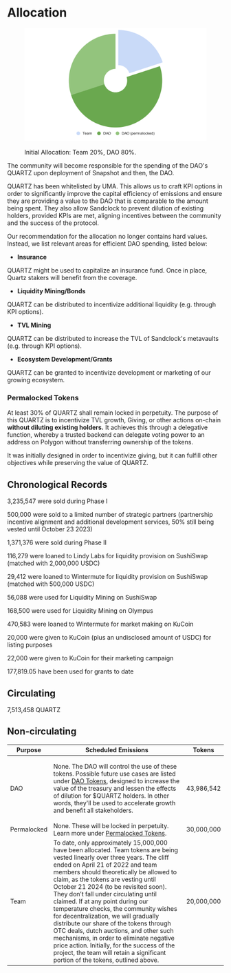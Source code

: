 # Allocation



<figure><img src="../.gitbook/assets/chart.svg" alt=""><figcaption><p>Initial Allocation: Team 20%, DAO 80%.</p></figcaption></figure>

The community will become responsible for the spending of the DAO's QUARTZ upon deployment of Snapshot and then, the DAO.

QUARTZ has been whitelisted by UMA. This allows us to craft KPI options in order to significantly improve the capital efficiency of emissions and ensure they are providing a value to the DAO that is comparable to the amount being spent. They also allow Sandclock to prevent dilution of existing holders, provided KPIs are met, aligning incentives between the community and the success of the protocol.

&#x20;Our recommendation for the allocation no longer contains hard values. Instead, we list relevant areas for efficient DAO spending, listed below:

* **Insurance**

QUARTZ might be used to capitalize an insurance fund. Once in place, Quartz stakers will benefit from the coverage.

* **Liquidity Mining/Bonds**

QUARTZ can be distributed to incentivize additional liquidity (e.g. through KPI options).

* **TVL Mining**

QUARTZ can be distributed to increase the TVL of Sandclock's metavaults (e.g. through KPI options).

* **Ecosystem Development/Grants**

QUARTZ can be granted to incentivize development or marketing of our growing ecosystem.

### Permalocked Tokens

At least 30% of QUARTZ shall remain locked in perpetuity. The purpose of this QUARTZ is to incentivize TVL growth, Giving, or other actions on-chain **without diluting existing holders.** It achieves this through a delegative function, whereby a trusted backend can delegate voting power to an address on Polygon without transferring ownership of the tokens.

It was initially designed in order to incentivize giving, but it can fulfill other objectives while preserving the value of QUARTZ.

## Chronological Records

3,235,547 were sold during Phase I

500,000 were sold to a limited number of strategic partners (partnership incentive alignment and additional development services, 50% still being vested until October 23 2023)

1,371,376 were sold during Phase II

116,279 were loaned to Lindy Labs for liquidity provision on SushiSwap (matched with 2,000,000 USDC)

29,412 were loaned to Wintermute for liquidity provision on SushiSwap (matched with 500,000 USDC)

56,088 were used for Liquidity Mining on SushiSwap

168,500 were used for Liquidity Mining on Olympus

470,583 were loaned to Wintermute for market making on KuCoin

20,000 were given to KuCoin (plus an undisclosed amount of USDC) for listing purposes

22,000 were given to KuCoin for their marketing campaign

177,819.05 have been used for grants to date

## Circulating

7,513,458 QUARTZ

## Non-circulating

| Purpose     | Scheduled Emissions                                                                                                                                                                                                                                                                                                                                                                                                                                                                                                                                                                                                                                                                                                         | Tokens     |
| ----------- | --------------------------------------------------------------------------------------------------------------------------------------------------------------------------------------------------------------------------------------------------------------------------------------------------------------------------------------------------------------------------------------------------------------------------------------------------------------------------------------------------------------------------------------------------------------------------------------------------------------------------------------------------------------------------------------------------------------------------- | ---------- |
| DAO         | <p>None. The DAO will control the use of these tokens. Possible future use cases are listed under <a href="allocation.md">DAO Tokens</a>, designed to increase the value of the treasury and lessen the effects of dilution for $QUARTZ holders. In other words, they'll be used to accelerate growth and benefit all stakeholders.<br></p>                                                                                                                                                                                                                                                                                                                                                                                 | 43,986,542 |
| Permalocked | None. These will be locked in perpetuity. Learn more under [Permalocked Tokens](allocation.md#permalocked-tokens)​.                                                                                                                                                                                                                                                                                                                                                                                                                                                                                                                                                                                                         | 30,000,000 |
| Team        |  To date, only approximately 15,000,000 have been allocated. Team tokens are being vested linearly over three years. The cliff ended on April 21 of 2022 and team members should theoretically be allowed to claim, as the tokens are vesting until October 21 2024 (to be revisited soon). They don’t fall under circulating until claimed. If at any point during our temperature checks, the community wishes for decentralization, we will gradually distribute our share of the tokens through OTC deals, dutch auctions, and other such mechanisms, in order to eliminate negative price action. Initially, for the success of the project, the team will retain a significant portion of the tokens, outlined above. | 20,000,000 |

